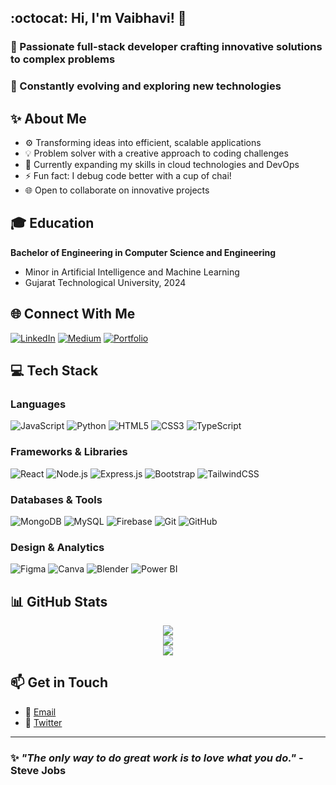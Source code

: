 ## :octocat: Hi, I'm Vaibhavi! 👋

### :sunflower: Passionate full-stack developer crafting innovative solutions to complex problems
### :rocket: Constantly evolving and exploring new technologies

## :sparkles: About Me
- :gear: Transforming ideas into efficient, scalable applications
- :bulb: Problem solver with a creative approach to coding challenges
- :seedling: Currently expanding my skills in cloud technologies and DevOps
- :zap: Fun fact: I debug code better with a cup of chai!
- :globe_with_meridians: Open to collaborate on innovative projects

## :mortar_board: Education
**Bachelor of Engineering in Computer Science and Engineering**
- Minor in Artificial Intelligence and Machine Learning
- Gujarat Technological University, 2024

## 🌐 Connect With Me
[![LinkedIn](https://img.shields.io/badge/LinkedIn-%230077B5.svg?logo=linkedin&logoColor=white)](https://linkedin.com/in/vaibhavi-chaudhari-1b003120b) 
[![Medium](https://img.shields.io/badge/Medium-12100E?logo=medium&logoColor=white)](https://medium.com/@@vaibhu930) 
[![Portfolio](https://img.shields.io/badge/Portfolio-%23000000.svg?logo=firefox&logoColor=#FF7139)](https://vaibhavi-porfolio.vercel.app)

## 💻 Tech Stack

### Languages
![JavaScript](https://img.shields.io/badge/javascript-%23323330.svg?style=for-the-badge&logo=javascript&logoColor=%23F7DF1E)
![Python](https://img.shields.io/badge/python-3670A0?style=for-the-badge&logo=python&logoColor=ffdd54)
![HTML5](https://img.shields.io/badge/html5-%23E34F26.svg?style=for-the-badge&logo=html5&logoColor=white)
![CSS3](https://img.shields.io/badge/css3-%231572B6.svg?style=for-the-badge&logo=css3&logoColor=white)
![TypeScript](https://img.shields.io/badge/typescript-%23007ACC.svg?style=for-the-badge&logo=typescript&logoColor=white)

### Frameworks & Libraries
![React](https://img.shields.io/badge/react-%2320232a.svg?style=for-the-badge&logo=react&logoColor=%2361DAFB)
![Node.js](https://img.shields.io/badge/node.js-6DA55F?style=for-the-badge&logo=node.js&logoColor=white)
![Express.js](https://img.shields.io/badge/express.js-%23404d59.svg?style=for-the-badge&logo=express&logoColor=%2361DAFB)
![Bootstrap](https://img.shields.io/badge/bootstrap-%238511FA.svg?style=for-the-badge&logo=bootstrap&logoColor=white)
![TailwindCSS](https://img.shields.io/badge/tailwindcss-%2338B2AC.svg?style=for-the-badge&logo=tailwind-css&logoColor=white)

### Databases & Tools
![MongoDB](https://img.shields.io/badge/MongoDB-%234ea94b.svg?style=for-the-badge&logo=mongodb&logoColor=white)
![MySQL](https://img.shields.io/badge/mysql-%2300f.svg?style=for-the-badge&logo=mysql&logoColor=white)
![Firebase](https://img.shields.io/badge/firebase-%23039BE5.svg?style=for-the-badge&logo=firebase)
![Git](https://img.shields.io/badge/git-%23F05033.svg?style=for-the-badge&logo=git&logoColor=white)
![GitHub](https://img.shields.io/badge/github-%23121011.svg?style=for-the-badge&logo=github&logoColor=white)

### Design & Analytics
![Figma](https://img.shields.io/badge/figma-%23F24E1E.svg?style=for-the-badge&logo=figma&logoColor=white)
![Canva](https://img.shields.io/badge/Canva-%2300C4CC.svg?style=for-the-badge&logo=Canva&logoColor=white)
![Blender](https://img.shields.io/badge/blender-%23F5792A.svg?style=for-the-badge&logo=blender&logoColor=white)
![Power BI](https://img.shields.io/badge/power_bi-F2C811?style=for-the-badge&logo=powerbi&logoColor=black)

## 📊 GitHub Stats
<div align="center">
 
![](https://github-readme-stats.vercel.app/api?username=vaibhavii3&theme=radical&hide_border=false&include_all_commits=true&count_private=false) <br />
![](https://github-readme-streak-stats.herokuapp.com/?user=vaibhavii3&theme=radical&hide_border=false) <br />
![](https://github-readme-stats.vercel.app/api/top-langs/?username=vaibhavii3&theme=radical&hide_border=false&include_all_commits=true&count_private=false&layout=compact)

</div>

## :mailbox: Get in Touch
- :email: [Email](mailto:your.email@example.com)
- :speech_balloon: [Twitter](https://twitter.com/yourusername)

---

### :sparkles: *"The only way to do great work is to love what you do."* - Steve Jobs
